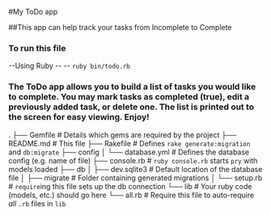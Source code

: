#My ToDo app

##This app can help track your tasks from Incomplete to Complete
### To run this file
--Using Ruby
-- -- `ruby bin/todo.rb`

### The ToDo app allows you to build a list of tasks you would like to complete. You may mark tasks as completed (true), edit a previously added task, or delete one. The list is printed out to the screen for easy viewing. Enjoy!



.
├── Gemfile             # Details which gems are required by the project
├── README.md           # This file
├── Rakefile            # Defines `rake generate:migration` and `db:migrate`
├── config
│   └── database.yml    # Defines the database config (e.g. name of file)
├── console.rb          # `ruby console.rb` starts `pry` with models loaded
├── db
│   ├── dev.sqlite3     # Default location of the database file
│   ├── migrate         # Folder containing generated migrations
│   └── setup.rb        # `require`ing this file sets up the db connection
└── lib                 # Your ruby code (models, etc.) should go here
    └── all.rb          # Require this file to auto-require _all_ `.rb` files in `lib`
